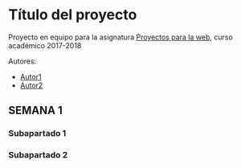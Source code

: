 # Título del proyecto

Proyecto en equipo para la asignatura [Proyectos para la web](https://github.com/DeustoPWEB/pweb2017/issues), curso académico 2017-2018

Autores: 
- [Autor1](link)
- [Autor2](link)

## SEMANA 1

### Subapartado 1

### Subapartado 2
